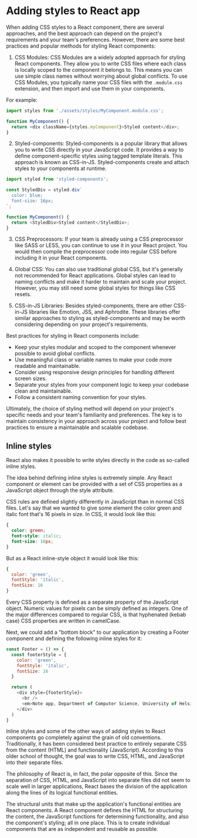 # Adding styles to React app

When adding CSS styles to a React component, there are several approaches, and the best approach can depend on the project's requirements and your team's preferences. However, there are some best practices and popular methods for styling React components:

1. CSS Modules: CSS Modules are a widely adopted approach for styling React components. They allow you to write CSS files where each class is locally scoped to the component it belongs to. This means you can use simple class names without worrying about global conflicts. To use CSS Modules, you typically name your CSS files with the `.module.css` extension, and then import and use them in your components.

For example:

```js
import styles from './assets/styles/MyComponent.module.css';

function MyComponent() {
  return <div className={styles.myComponent}>Styled content</div>;
}
```

2. Styled-components: Styled-components is a popular library that allows you to write CSS directly in your JavaScript code. It provides a way to define component-specific styles using tagged template literals. This approach is known as CSS-in-JS. Styled-components create and attach styles to your components at runtime.

```js
import styled from 'styled-components';

const StyledDiv = styled.div`
  color: blue;
  font-size: 16px;
`;

function MyComponent() {
  return <StyledDiv>Styled content</StyledDiv>;
}
```

3. CSS Preprocessors: If your team is already using a CSS preprocessor like SASS or LESS, you can continue to use it in your React project. You would then compile the preprocessor code into regular CSS before including it in your React components.

4. Global CSS: You can also use traditional global CSS, but it's generally not recommended for React applications. Global styles can lead to naming conflicts and make it harder to maintain and scale your project. However, you may still need some global styles for things like CSS resets.

5. CSS-in-JS Libraries: Besides styled-components, there are other CSS-in-JS libraries like Emotion, JSS, and Aphrodite. These libraries offer similar approaches to styling as styled-components and may be worth considering depending on your project's requirements.

Best practices for styling in React components include:

- Keep your styles modular and scoped to the component whenever possible to avoid global conflicts.
- Use meaningful class or variable names to make your code more readable and maintainable.
- Consider using responsive design principles for handling different screen sizes.
- Separate your styles from your component logic to keep your codebase clean and maintainable.
- Follow a consistent naming convention for your styles.

Ultimately, the choice of styling method will depend on your project's specific needs and your team's familiarity and preferences. The key is to maintain consistency in your approach across your project and follow best practices to ensure a maintainable and scalable codebase.

## Inline styles

React also makes it possible to write styles directly in the code as so-called inline styles.

The idea behind defining inline styles is extremely simple. Any React component or element can be provided with a set of CSS properties as a JavaScript object through the style attribute.

CSS rules are defined slightly differently in JavaScript than in normal CSS files. Let's say that we wanted to give some element the color green and italic font that's 16 pixels in size. In CSS, it would look like this:

```css
{
  color: green;
  font-style: italic;
  font-size: 16px;
}
```

But as a React inline-style object it would look like this:

```js
{
  color: 'green',
  fontStyle: 'italic',
  fontSize: 16
}
```

Every CSS property is defined as a separate property of the JavaScript object. Numeric values for pixels can be simply defined as integers. One of the major differences compared to regular CSS, is that hyphenated (kebab case) CSS properties are written in camelCase.

Next, we could add a "bottom block" to our application by creating a Footer component and defining the following inline styles for it:

```js
const Footer = () => {
  const footerStyle = {
    color: 'green',
    fontStyle: 'italic',
    fontSize: 16
  }

  return (
    <div style={footerStyle}>
      <br />
      <em>Note app, Department of Computer Science, University of Helsinki 2023</em>
    </div>
  )
}
```

Inline styles and some of the other ways of adding styles to React components go completely against the grain of old conventions. Traditionally, it has been considered best practice to entirely separate CSS from the content (HTML) and functionality (JavaScript). According to this older school of thought, the goal was to write CSS, HTML, and JavaScript into their separate files.

The philosophy of React is, in fact, the polar opposite of this. Since the separation of CSS, HTML, and JavaScript into separate files did not seem to scale well in larger applications, React bases the division of the application along the lines of its logical functional entities.

The structural units that make up the application's functional entities are React components. A React component defines the HTML for structuring the content, the JavaScript functions for determining functionality, and also the component's styling; all in one place. This is to create individual components that are as independent and reusable as possible.


